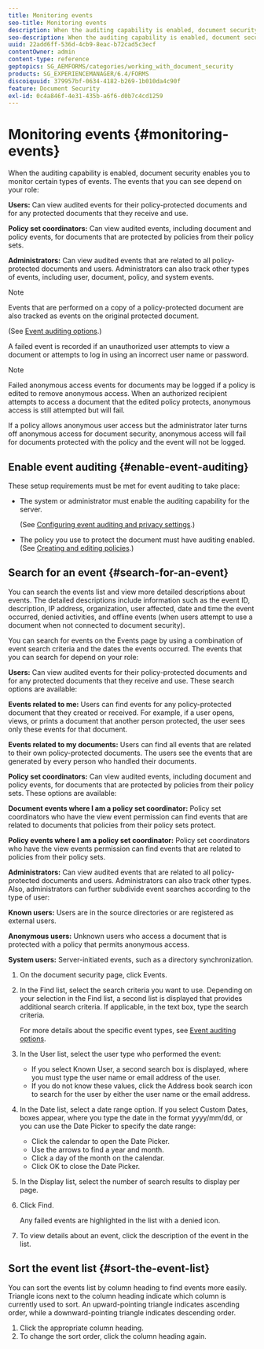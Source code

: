 ```yaml
---
title: Monitoring events
seo-title: Monitoring events
description: When the auditing capability is enabled, document security enables you to monitor certain types of events. You can easily search and sort the events list using the document security.
seo-description: When the auditing capability is enabled, document security enables you to monitor certain types of events. You can easily search and sort the events list using the document security.
uuid: 22add6ff-536d-4cb9-8eac-b72cad5c3ecf
contentOwner: admin
content-type: reference
geptopics: SG_AEMFORMS/categories/working_with_document_security
products: SG_EXPERIENCEMANAGER/6.4/FORMS
discoiquuid: 379957bf-0634-4182-b269-1b010da4c90f
feature: Document Security
exl-id: 0c4a846f-4e31-435b-a6f6-d0b7c4cd1259
---
```

# Monitoring events {#monitoring-events}

When the auditing capability is enabled, document security enables you to monitor certain types of events. The events that you can see depend on your role:

**Users:** Can view audited events for their policy-protected documents and for any protected documents that they receive and use.

**Policy set coordinators:** Can view audited events, including document and policy events, for documents that are protected by policies from their policy sets.

**Administrators:** Can view audited events that are related to all policy-protected documents and users. Administrators can also track other types of events, including user, document, policy, and system events.

>[!NOTE]
>
>Events that are performed on a copy of a policy-protected document are also tracked as events on the original protected document.

(See [Event auditing options](/help/forms/using/admin-help/configuring-client-server-options.md#event-auditing-options).)

A failed event is recorded if an unauthorized user attempts to view a document or attempts to log in using an incorrect user name or password.

>[!NOTE]
>
>Failed anonymous access events for documents may be logged if a policy is edited to remove anonymous access. When an authorized recipient attempts to access a document that the edited policy protects, anonymous access is still attempted but will fail.

If a policy allows anonymous user access but the administrator later turns off anonymous access for document security, anonymous access will fail for documents protected with the policy and the event will not be logged.

## Enable event auditing {#enable-event-auditing}

These setup requirements must be met for event auditing to take place:

* The system or administrator must enable the auditing capability for the server.

  (See [Configuring event auditing and privacy settings](/help/forms/using/admin-help/configuring-client-server-options.md#configuring-event-auditing-and-privacy-settings).)

* The policy you use to protect the document must have auditing enabled. (See [Creating and editing policies](/help/forms/using/admin-help/creating-policies.md#creating-and-editing-policies).)

## Search for an event {#search-for-an-event}

You can search the events list and view more detailed descriptions about events. The detailed descriptions include information such as the event ID, description, IP address, organization, user affected, date and time the event occurred, denied activities, and offline events (when users attempt to use a document when not connected to document security).

You can search for events on the Events page by using a combination of event search criteria and the dates the events occurred. The events that you can search for depend on your role:

**Users:** Can view audited events for their policy-protected documents and for any protected documents that they receive and use. These search options are available:

**Events related&#xA;to me:** Users can find events for any policy-protected document that they created or received. For example, if a user opens, views, or prints a document that another person protected, the user sees only these events for that document.

**Events related to my documents:** Users can find all events that are related to their own policy-protected documents. The users see the events that are generated by every person who handled their documents.

**Policy set coordinators:** Can view audited events, including document and policy events, for documents that are protected by policies from their policy sets. These options are available:

**Document events where&#xA;I am a policy set coordinator:** Policy set coordinators who have the view event permission can find events that are related to documents that policies from their policy sets protect.

**Policy events where I am a policy set coordinator:** Policy set coordinators who have the view events permission can find events that are related to policies from their policy sets.

**Administrators:** Can view audited events that are related to all policy-protected documents and users. Administrators can also track other types. Also, administrators can further subdivide event searches according to the type of user:

**Known users:** Users are in the source directories or are registered as external users.

**Anonymous users:** Unknown users who access a document that is protected with a policy that permits anonymous access.

**System users:** Server-initiated events, such as a directory synchronization.

1. On the document security page, click Events.
1. In the Find list, select the search criteria you want to use. Depending on your selection in the Find list, a second list is displayed that provides additional search criteria. If applicable, in the text box, type the search criteria.

   For more details about the specific event types, see [Event auditing options](/help/forms/using/admin-help/configuring-client-server-options.md#event-auditing-options). 

1. In the User list, select the user type who performed the event:

    * If you select Known User, a second search box is displayed, where you must type the user name or email address of the user.
    * If you do not know these values, click the Address book search icon to search for the user by either the user name or the email address.

1. In the Date list, select a date range option. If you select Custom Dates, boxes appear, where you type the date in the format yyyy/mm/dd, or you can use the Date Picker to specify the date range:

    * Click the calendar to open the Date Picker.
    * Use the arrows to find a year and month.
    * Click a day of the month on the calendar. 
    * Click OK to close the Date Picker.

1. In the Display list, select the number of search results to display per page.
1. Click Find.

   Any failed events are highlighted in the list with a denied icon. 

1. To view details about an event, click the description of the event in the list.

## Sort the event list {#sort-the-event-list}

You can sort the events list by column heading to find events more easily. Triangle icons next to the column heading indicate which column is currently used to sort. An upward-pointing triangle indicates ascending order, while a downward-pointing triangle indicates descending order.

1. Click the appropriate column heading. 
1. To change the sort order, click the column heading again.
